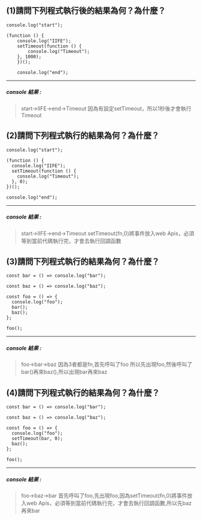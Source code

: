 ## (1)請問下列程式執行後的結果為何？為什麼？
>
```
console.log("start");

(function () {
    console.log("IIFE");
    setTimeout(function () {
        console.log("Timeout");
    }, 1000);
    })();

    console.log("end");

```

***

##### console 結果 :
>start->IIFE->end->Timeout 
>因為有設定setTimeout，所以1秒後才會執行Timeout

## (2)請問下列程式執行的結果為何？為什麼？


```
console.log("start");

(function () {
  console.log("IIFE");
  setTimeout(function () {
    console.log("Timeout");
  }, 0);
})();

console.log("end");

```

***

##### console 結果 :
>start->IIFE->end->Timeout
>setTimeout(fn,0)將事件放入web Apis，必須等到當前代碼執行完，才會去執行回調函數

## (3)請問下列程式執行的結果為何？為什麼？

```
const bar = () => console.log("bar");

const baz = () => console.log("baz");

const foo = () => {
  console.log("foo");
  bar();
  baz();
};

foo();

```

***

##### console 結果 :
>foo->bar->baz
>因為3者都是fn,首先呼叫了foo 所以先出現foo,然後呼叫了bar()再來baz(),所以出現bar再來baz



## (4)請問下列程式執行的結果為何？為什麼？

```
const bar = () => console.log("bar");

const baz = () => console.log("baz");

const foo = () => {
  console.log("foo");
  setTimeout(bar, 0);
  baz();
};

foo();

```

***

##### console 結果 :
>foo->baz->bar
>首先呼叫了foo,先出現foo,因為setTimeout(fn,0)將事件放入web Apis，必須等到當前代碼執行完，才會去執行回調函數,所以先baz再來bar

